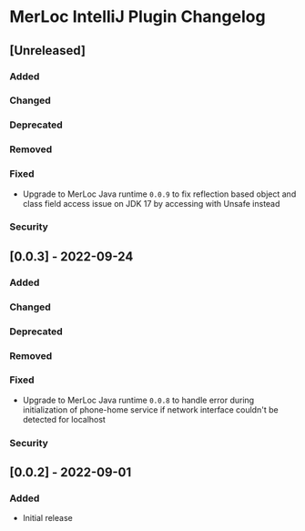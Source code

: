 <!-- Keep a Changelog guide -> https://keepachangelog.com -->

# MerLoc IntelliJ Plugin Changelog

## [Unreleased]
### Added

### Changed

### Deprecated

### Removed

### Fixed
- Upgrade to MerLoc Java runtime `0.0.9` to fix reflection based object and class field access issue on JDK 17 by accessing with Unsafe instead

### Security

## [0.0.3] - 2022-09-24
### Added

### Changed

### Deprecated

### Removed

### Fixed
- Upgrade to MerLoc Java runtime `0.0.8` to handle error during initialization of phone-home service if network interface couldn't be detected for localhost

### Security

## [0.0.2] - 2022-09-01
### Added
- Initial release